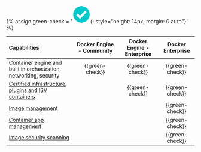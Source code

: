 {% assign green-check = '![yes](/images/green-check.svg){: style="height: 14px; margin: 0 auto"}' %}

|  Capabilities                                                                   | Docker Engine - Community  | Docker Engine - Enterprise | Docker Enterprise |
|:---------------------------------------------------------------------|:------------------:|:-------------------------:|:----------------------------:|
| Container engine and built in orchestration, networking, security | {{green-check}}   | {{green-check}}          | {{green-check}}             |
| [Certified infrastructure, plugins and ISV containers](../ee/supported-platforms/#docker-enterprise)              |                   | {{green-check}}          | {{green-check}}             |
| [Image management](../ee/dtr/)                                                  |                   |                          | {{green-check}}             |
| [Container app management](../ee/ucp/)                                          |                   |                          | {{green-check}}             |
| [Image security scanning](../ee/dtr/user/manage-images/scan-images-for-vulnerabilities/)                                          |                   |                          | {{green-check}}             |
